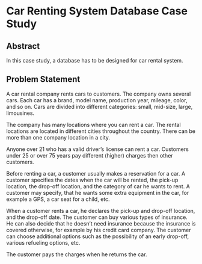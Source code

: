# Car Renting System Database Case Study

## Abstract
In this case study, a database has to be designed for car rental system.
<br />
## Problem Statement
A car rental company rents cars to customers. The company owns several cars. Each car has a brand, model name, production year, mileage, color, and so on. Cars are divided into different categories: small, mid-size, large, limousines.
<br />

The company has many locations where you can rent a car. The rental locations are located in different cities throughout the country. There can be more than one company location in a city.
<br />

Anyone over 21 who has a valid driver’s license can rent a car. Customers under 25 or over 75 years pay different (higher) charges then other customers.
<br />

Before renting a car, a customer usually makes a reservation for a car. A customer specifies the dates when the car will be rented, the pick-up location, the drop-off location, and the category of car he wants to rent. A customer may specify, that he wants some extra equipment in the car, for example a GPS, a car seat for a child, etc.
<br />

When a customer rents a car, he declares the pick-up and drop-off location, and the drop-off date. The customer can buy various types of insurance. He can also decide that he doesn’t need insurance because the insurance is covered otherwise, for example by his credit card company. The customer can choose additional options such as the possibility of an early drop-off, various refueling options, etc.
<br />

The customer pays the charges when he returns the car.
